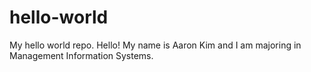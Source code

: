 # hello-world
My hello world repo.
Hello! My name is Aaron Kim and I am majoring in Management Information Systems.
